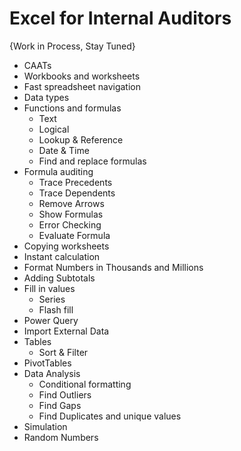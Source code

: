 # Excel for Internal Auditors
{Work in Process, Stay Tuned}

* CAATs
* Workbooks and worksheets
* Fast spreadsheet navigation
* Data types
* Functions and formulas
  * Text
  * Logical
  * Lookup & Reference
  * Date & Time
  * Find and replace formulas
* Formula auditing
  *  Trace Precedents
  *  Trace Dependents
  *  Remove Arrows
  *  Show Formulas
  *  Error Checking
  *  Evaluate Formula
* Copying worksheets
* Instant calculation
* Format Numbers in Thousands and Millions
* Adding Subtotals
* Fill in values
  * Series
  * Flash fill
* Power Query
 * Import External Data 
* Tables
  * Sort & Filter
* PivotTables
* Data Analysis
  * Conditional formatting
  * Find Outliers
  * Find Gaps
  * Find Duplicates and unique values
* Simulation
 * Random Numbers 
